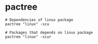 # pactree

```shell
# Dependencies of linux package
pactree "linux" -scu

# Packages that depends on linux package
pactree "linux" -scur
```
